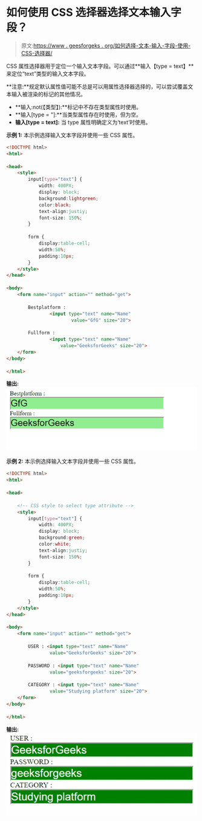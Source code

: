 # 如何使用 CSS 选择器选择文本输入字段？

> 原文:[https://www . geesforgeks . org/如何选择-文本-输入-字段-使用-CSS-选择器/](https://www.geeksforgeeks.org/how-to-select-text-input-fields-using-css-selector/)

CSS 属性选择器用于定位一个输入文本字段。可以通过**输入【type = text】**来定位“text”类型的输入文本字段。

**注意:**规定默认属性值可能不总是可以用属性选择器选择的，可以尝试覆盖文本输入被渲染的标记的其他情况。

*   **输入:not(【类型】):**标记中不存在类型属性时使用。
*   **输入[type = "]:**当类型属性存在时使用，但为空。
*   **输入[type = text]:** 当 type 属性明确定义为‘text’时使用。

**示例 1:** 本示例选择输入文本字段并使用一些 CSS 属性。

```html
<!DOCTYPE html>
<html>

<head>
    <style>
        input[type="text"] {
            width: 400PX;
            display: block;
            background:lightgreen;
            color:black; 
            text-align:justiy; 
            font-size: 150%;
        }

        form {
            display:table-cell; 
            width:50%; 
            padding:10px; 
        }
    </style>
</head>

<body>
    <form name="input" action="" method="get">

        Bestplatform :
                <input type="text" name="Name" 
                        value="GfG" size="20">

        Fullform :
                <input type="text" name="Name" 
                    value="GeeksforGeeks" size="20">
    </form>
</body>

</html>                    
```

**输出:**
![](img/eaf0cf5b63e9d40dd33a3d058ce44651.png)

**示例 2:** 本示例选择输入文本字段并使用一些 CSS 属性。

```html
<!DOCTYPE html>
<html>

<head>

    <!-- CSS style to select type attribute -->
    <style>
        input[type="text"] {
            width: 400PX;
            display: block;
            background:green;
            color:white; 
            text-align:justiy; 
            font-size: 150%;
        }

        form {
            display:table-cell; 
            width:50%; 
            padding:10px; 
        }
    </style>
</head>

<body>
    <form name="input" action="" method="get">

        USER : <input type="text" name="Name" 
                value="GeeksforGeeks" size="20">

        PASSWORD : <input type="text" name="Name" 
                value="geeksforgeeks" size="20">

        CATEGORY : <input type="text" name="Name" 
                value="Studying platform" size="20">
    </form>
</body>

</html>                    
```

**输出:**
![](img/3b21b22aae6f0fb48f3426705ca1da6c.png)